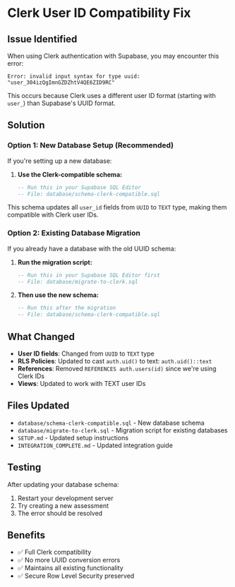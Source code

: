 # Clerk User ID Compatibility Fix

## Issue Identified

When using Clerk authentication with Supabase, you may encounter this error:

```
Error: invalid input syntax for type uuid: "user_304izQgImnGZDZhtV4QE6ZID9RC"
```

This occurs because Clerk uses a different user ID format (starting with `user_`) than Supabase's UUID format.

## Solution

### Option 1: New Database Setup (Recommended)

If you're setting up a new database:

1. **Use the Clerk-compatible schema:**
   ```sql
   -- Run this in your Supabase SQL Editor
   -- File: database/schema-clerk-compatible.sql
   ```

This schema updates all `user_id` fields from `UUID` to `TEXT` type, making them compatible with Clerk user IDs.

### Option 2: Existing Database Migration

If you already have a database with the old UUID schema:

1. **Run the migration script:**
   ```sql
   -- Run this in your Supabase SQL Editor first
   -- File: database/migrate-to-clerk.sql
   ```

2. **Then use the new schema:**
   ```sql
   -- Run this after the migration
   -- File: database/schema-clerk-compatible.sql
   ```

## What Changed

- **User ID fields**: Changed from `UUID` to `TEXT` type
- **RLS Policies**: Updated to cast `auth.uid()` to text: `auth.uid()::text`
- **References**: Removed `REFERENCES auth.users(id)` since we're using Clerk IDs
- **Views**: Updated to work with TEXT user IDs

## Files Updated

- `database/schema-clerk-compatible.sql` - New database schema
- `database/migrate-to-clerk.sql` - Migration script for existing databases
- `SETUP.md` - Updated setup instructions
- `INTEGRATION_COMPLETE.md` - Updated integration guide

## Testing

After updating your database schema:

1. Restart your development server
2. Try creating a new assessment
3. The error should be resolved

## Benefits

- ✅ Full Clerk compatibility
- ✅ No more UUID conversion errors
- ✅ Maintains all existing functionality
- ✅ Secure Row Level Security preserved